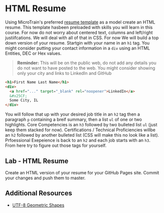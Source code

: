 # HTML Resume

Using MicroTrain's preferred [resume template](../img/ResumeTemplate.pdf) as a model create an HTML resume. This template hasbeen preloaded with skills you will learn in this course. For now do not worry about centered text, columns and left/right justiifcations. We will deal with all of that in CSS. For now We will  build a top down version of your resume. Startgin with your name in an ```h1``` tag. You might consider putting your contact information in a ```div``` using an HTML Entities, DEC or Hex values.

>**Reminder:** This will be on the public web, do not add any details you do not want to have posted to the web. You might consider showing only your city and links to LinkedIn and GitHub

```html
<h1>First Name Last Name</h1>
<div>
  <a href="..." target="_blank" rel="noopener">LinkedIn</a>
  &#x25CF;
  Some City, IL
</div>
```

You will follow that up with your desired job title in an ```h2``` tag then a paragraph ```p``` containing a breif summary, then a list ```ul``` of one or two highlights. Core Competencies is an ```h3``` followed by two bulleted list ```ul``` (just keep them stacked for now). Certifications / Technical Proficiencies willbe an ```h2``` followed by another bulleted list (CSS will make this no look like a list). Prfoessional Exepeience is back to an ```h2``` and each job starts with an ```h3```. From here try to figure out those tags for yourself.

## Lab - HTML Resume

Create an HTML version of your resume for your GitHub Pages site. Commit your changes and push them to master.

## Additional Resources
* [UTF-8 Geometric Shapes](https://www.w3schools.com/charsets/ref_utf_geometric.asp)